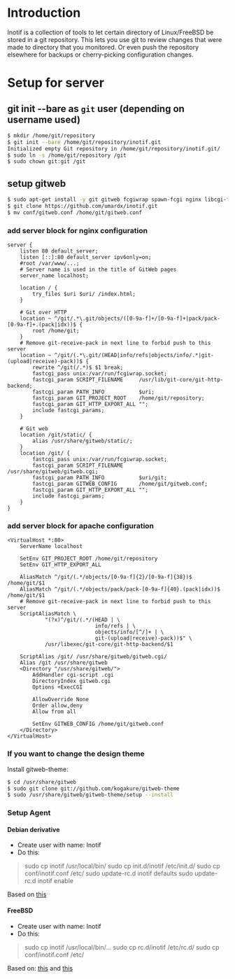 # Introduction
Inotif is a collection of tools to let certain directory of Linux/FreeBSD be stored in a git repository.
This lets you use git to review changes that were made to directory that you monitored. Or even push the repository elsewhere for backups or cherry-picking configuration changes.

# Setup for server

## git init --bare as `git` user (depending on username used)
```bash
$ mkdir /home/git/repository
$ git init --bare /home/git/repository/inotif.git
Initialized empty Git repository in /home/git/repository/inotif.git/
$ sudo ln -s /home/git/repository /git
$ sudo chown git:git /git
```
## setup gitweb
```bash
$ sudo apt-get install -y git gitweb fcgiwrap spawn-fcgi nginx libcgi-fast-perl highlight
$ git clone https://github.com/umardx/inotif.git
$ mv conf/gitweb.conf /home/git/gitweb.conf
```
### add server block for nginx configuration
```
server {
    listen 80 default_server;
    listen [::]:80 default_server ipv6only=on;
    #root /var/www/...;
    # Server name is used in the title of GitWeb pages
    server_name localhost;

    location / {
        try_files $uri $uri/ /index.html;
    }

    # Git over HTTP
    location ~ ^/git/.*\.git/objects/([0-9a-f]+/[0-9a-f]+|pack/pack-[0-9a-f]+.(pack|idx))$ {
        root /home/git;
    }
    # Remove git-receive-pack in next line to forbid push to this server
    location ~ ^/git/(.*\.git/(HEAD|info/refs|objects/info/.*|git-(upload|receive)-pack))$ {
        rewrite ^/git(/.*)$ $1 break;
        fastcgi_pass unix:/var/run/fcgiwrap.socket;
        fastcgi_param SCRIPT_FILENAME     /usr/lib/git-core/git-http-backend;
        fastcgi_param PATH_INFO           $uri;
        fastcgi_param GIT_PROJECT_ROOT    /home/git/repository;
        fastcgi_param GIT_HTTP_EXPORT_ALL "";
        include fastcgi_params;
    }

    # Git web
    location /git/static/ {
        alias /usr/share/gitweb/static/;
    }
    location /git/ {
        fastcgi_pass unix:/var/run/fcgiwrap.socket;
        fastcgi_param SCRIPT_FILENAME     /usr/share/gitweb/gitweb.cgi;
        fastcgi_param PATH_INFO           $uri/git;
        fastcgi_param GITWEB_CONFIG       /home/git/gitweb.conf;
        fastcgi_param GIT_HTTP_EXPORT_ALL "";
        include fastcgi_params;
    }
}
```
### add server block for apache configuration
```
<VirtualHost *:80>
    ServerName localhost

    SetEnv GIT_PROJECT_ROOT /home/git/repository
    SetEnv GIT_HTTP_EXPORT_ALL

    AliasMatch ^/git/(.*/objects/[0-9a-f]{2}/[0-9a-f]{38})$          /home/git/$1
    AliasMatch ^/git/(.*/objects/pack/pack-[0-9a-f]{40}.(pack|idx))$ /home/git/$1
    # Remove git-receive-pack in next line to forbid push to this server
    ScriptAliasMatch \
            "(?x)^/git/(.*/(HEAD | \
                            info/refs | \
                            objects/info/[^/]+ | \
                            git-(upload|receive)-pack))$" \
            /usr/libexec/git-core/git-http-backend/$1

    ScriptAlias /git/ /usr/share/gitweb/gitweb.cgi/
    Alias /git /usr/share/gitweb
    <Directory "/usr/share/gitweb/">
        AddHandler cgi-script .cgi
        DirectoryIndex gitweb.cgi
        Options +ExecCGI

        AllowOverride None
        Order allow,deny
        Allow from all

        SetEnv GITWEB_CONFIG /home/git/gitweb.conf
    </Directory>
</VirtualHost>
```

### If you want to change the design theme
Install gitweb-theme:
```bash
$ cd /usr/share/gitweb
$ sudo git clone git://github.com/kogakure/gitweb-theme
$ sudo /usr/share/gitweb/gitweb-theme/setup --install
```

### Setup Agent

#### Debian derivative
- Create user with name: Inotif
- Do this:
> sudo cp inotif /usr/local/bin/
> sudo cp init.d/inotif /etc/init.d/
> sudo cp conf/inotif.conf /etc/
> sudo update-rc.d inotif defaults
> sudo update-rc.d inotif enable

Based on [this](https://www.digitalocean.com/community/tutorials/how-to-configure-a-linux-service-to-start-automatically-after-a-crash-or-reboot-part-1-practical-examples)

#### FreeBSD
- Create user with name: Inotif
- Do this:
> sudo cp inotif /usr/local/bin/...
> sudo cp rc.d/inotif /etc/rc.d/
> sudo cp conf/inotif.conf /etc/

Based on: [this](https://www.freebsd.org/doc/handbook/configtuning-starting-services.html) and [this](ttps://joekuan.wordpress.com/2010/05/09/quick-tutorial-on-how-to-create-a-freebsd-system-startup-script/)
